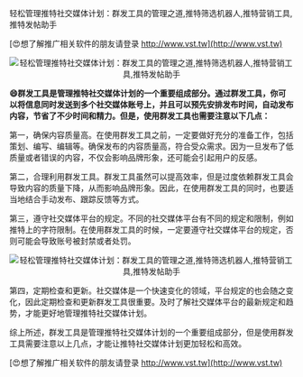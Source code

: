 轻松管理推特社交媒体计划：群发工具的管理之道,推特筛选机器人,推特营销工具,推特发帖助手

[😍想了解推广相关软件的朋友请登录 http://www.vst.tw](http://www.vst.tw)

 <center><img src="https://vst.tw/MP4/tuiguang/png/0.png" alt="轻松管理推特社交媒体计划：群发工具的管理之道,推特筛选机器人,推特营销工具,推特发帖助手"></center>

**😄群发工具是管理推特社交媒体计划的一个重要组成部分。通过群发工具，你可以将信息同时发送到多个社交媒体账号上，并且可以预先安排发布时间，自动发布内容，节省了不少时间和精力。但是，使用群发工具也需要注意以下几点：**

第一，确保内容质量高。在使用群发工具之前，一定要做好充分的准备工作，包括策划、编写、编辑等。确保发布的内容质量高，符合受众需求。因为一旦发布了低质量或者错误的内容，不仅会影响品牌形象，还可能会引起用户的反感。

第二，合理利用群发工具。群发工具虽然可以提高效率，但是过度依赖群发工具会导致内容的质量下降，从而影响品牌形象。因此，在使用群发工具的同时，也要适当地结合手动发布、跟踪反馈等方式。

第三，遵守社交媒体平台的规定。不同的社交媒体平台有不同的规定和限制，例如推特上的字符限制。在使用群发工具的时候，一定要遵守社交媒体平台的规定，否则可能会导致账号被封禁或者处罚。

 <center><img src="https://vst.tw/MP4/tuiguang/png/5.png" alt="轻松管理推特社交媒体计划：群发工具的管理之道,推特筛选机器人,推特营销工具,推特发帖助手"></center>

第四，定期检查和更新。社交媒体是一个快速变化的领域，平台规定的也会随之变化，因此定期检查和更新群发工具很重要。及时了解社交媒体平台的最新规定和趋势，才能更好地管理推特社交媒体计划。

综上所述，群发工具是管理推特社交媒体计划的一个重要组成部分，但是使用群发工具需要注意以上几点，才能让推特社交媒体计划更加轻松和高效。

[😍想了解推广相关软件的朋友请登录 http://www.vst.tw](http://www.vst.tw)



